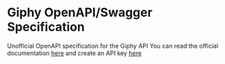 # Giphy OpenAPI/Swagger Specification
Unofficial OpenAPI specification for the Giphy API
You can read the official documentation [here](https://developers.giphy.com/docs/api/endpoint/) and create an API key [here](https://developers.giphy.com/dashboard/?create=true)
